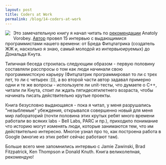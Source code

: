```yaml
---
layout: post
title: Coders at Work
permalink: /blog/14-coders-at-work
---
```

<a href="http://www.amazon.com/Coders-at-Work-Peter-Seibel/dp/1430219483"><img src="http://www.codersatwork.com/cover.jpg" align="left" style="margin: 0 10px 10px 0;"></a>

Это замечательную книгу я начал читать по [рекомендации](http://avva.livejournal.com/2144441.html) Anatoly Vorobey. [Автор](http://www.gigamonkeys.com/) провел 15 интервью с выдающимися программистами нашего времени: от Бреда Фитцпатрика (создатель ЖЖ и, насколько я знаю, самый молодой из интервьюируемых) до Дональда Кнута. 

Типичная беседа строилась следующим образом - первую половину составляли расспросы о том как люди начинали свою программистскую карьеру (Фитцпатрик программировал то ли с трех лет, то ли с четырех :))), а во второй части автор задавал примерно одни и те же вопросы - используете ли unit-тесты, что думаете о C++, читали ли Кнута, стоит ли ждать пятидесятилетнего возраста, чтобы начинать писать действительно крутые проекты.

Книга безусловно выдающаяся - пока я читал, у меня разрушались "незыблемые" убеждения, открывался совершенно новый для меня мир лабораторий (почти половина этих крутых ребят много времени работали во всяких labs - Bell Labs, PARC и пр.), приходило понимание что историю могут изменять люди, которые занимаются тем, что им действительно интересно. Многое узнал про то, как построена работа в Google (многие из этих ребят сейчас работают там).

Больше всего мне запомнились интервью с Jamie Zawinski, Brad Fitzpatrick, Ken Thompson и Donald Knuth. Книга великолепная, рекомендую!